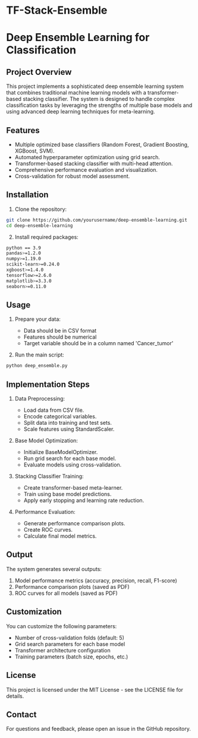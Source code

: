 # TF-Stack-Ensemble  
# Deep Ensemble Learning for Classification

## Project Overview

This project implements a sophisticated deep ensemble learning system that combines traditional machine learning models with a transformer-based stacking classifier. The system is designed to handle complex classification tasks by leveraging the strengths of multiple base models and using advanced deep learning techniques for meta-learning.

## Features

- Multiple optimized base classifiers (Random Forest, Gradient Boosting, XGBoost, SVM).
- Automated hyperparameter optimization using grid search.
- Transformer-based stacking classifier with multi-head attention.
- Comprehensive performance evaluation and visualization.
- Cross-validation for robust model assessment.

## Installation

1. Clone the repository:
```bash
git clone https://github.com/yourusername/deep-ensemble-learning.git
cd deep-ensemble-learning
```

2. Install required packages:
```bash
python == 3.9  
pandas>=1.2.0
numpy>=1.19.0
scikit-learn>=0.24.0
xgboost>=1.4.0
tensorflow>=2.6.0
matplotlib>=3.3.0
seaborn>=0.11.0
```

## Usage

1. Prepare your data:
   - Data should be in CSV format
   - Features should be numerical
   - Target variable should be in a column named 'Cancer_tumor'

2. Run the main script:
```bash
python deep_ensemble.py
```

## Implementation Steps

1. Data Preprocessing:
   - Load data from CSV file.
   - Encode categorical variables.
   - Split data into training and test sets.
   - Scale features using StandardScaler.

2. Base Model Optimization:
   - Initialize BaseModelOptimizer.
   - Run grid search for each base model.
   - Evaluate models using cross-validation.

3. Stacking Classifier Training:
   - Create transformer-based meta-learner.
   - Train using base model predictions.
   - Apply early stopping and learning rate reduction.

4. Performance Evaluation:
   - Generate performance comparison plots.
   - Create ROC curves.
   - Calculate final model metrics.

## Output

The system generates several outputs:
1. Model performance metrics (accuracy, precision, recall, F1-score)
2. Performance comparison plots (saved as PDF)
3. ROC curves for all models (saved as PDF)

## Customization

You can customize the following parameters:
- Number of cross-validation folds (default: 5)
- Grid search parameters for each base model
- Transformer architecture configuration
- Training parameters (batch size, epochs, etc.)

## License

This project is licensed under the MIT License - see the LICENSE file for details.

## Contact

For questions and feedback, please open an issue in the GitHub repository.
